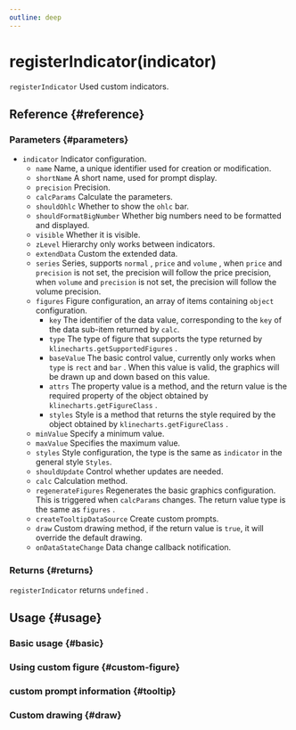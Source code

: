 ```yaml
---
outline: deep
---
```


# registerIndicator(indicator)
`registerIndicator` Used custom indicators.

## Reference {#reference}
<!--@include: @/@views/api/references/chart/registerIndicator.md-->

### Parameters {#parameters}
- `indicator` Indicator configuration.
  - `name` Name, a unique identifier used for creation or modification.
  - `shortName` A short name, used for prompt display.
  - `precision` Precision.
  - `calcParams` Calculate the parameters.
  - `shouldOhlc` Whether to show the `ohlc` bar.
  - `shouldFormatBigNumber` Whether big numbers need to be formatted and displayed.
  - `visible` Whether it is visible.
  - `zLevel` Hierarchy only works between indicators.
  - `extendData` Custom the extended data.
  - `series` Series, supports `normal` , `price` and `volume` , when `price` and `precision` is not set, the precision will follow the price precision, when `volume` and `precision` is not set, the precision will follow the volume precision.
  - `figures` Figure configuration, an array of items containing `object` configuration.
    - `key` The identifier of the data value, corresponding to the `key` of the data sub-item returned by `calc`.
    - `type` The type of figure that supports the type returned by `klinecharts.getSupportedFigures` .
    - `baseValue` The basic control value, currently only works when `type` is `rect` and `bar` . When this value is valid, the graphics will be drawn up and down based on this value.
    - `attrs` The property value is a method, and the return value is the required property of the object obtained by `klinecharts.getFigureClass` .
    - `styles` Style is a method that returns the style required by the object obtained by `klinecharts.getFigureClass` .
  - `minValue` Specify a minimum value.
  - `maxValue` Specifies the maximum value.
  - `styles` Style configuration, the type is the same as `indicator` in the general style `Styles`.
  - `shouldUpdate` Control whether updates are needed.
  - `calc` Calculation method.
  - `regenerateFigures` Regenerates the basic graphics configuration. This is triggered when `calcParams` changes. The return value type is the same as `figures` .
  - `createTooltipDataSource` Create custom prompts.
  - `draw` Custom drawing method, if the return value is `true`, it will override the default drawing.
  - `onDataStateChange` Data change callback notification.

### Returns {#returns}
`registerIndicator` returns `undefined` .

## Usage {#usage}
<script setup>
import CustomIndicatorBasic from '../../../@views/api/samples/custom-indicator-basic/index.vue'
import CustomIndicatorCustomFigure from '../../../@views/api/samples/custom-figure-custom-indicator/index.vue'
import CustomIndicatorTooltip from '../../../@views/api/samples/custom-indicator-tooltip/index.vue'
import CustomIndicatorDraw from '../../../@views/api/samples/custom-indicator-draw/index.vue'
</script>

### Basic usage {#basic}
<CustomIndicatorBasic/>

### Using custom figure {#custom-figure}
<CustomIndicatorCustomFigure/>

### custom prompt information {#tooltip}
<CustomIndicatorTooltip/>

### Custom drawing {#draw}
<CustomIndicatorDraw/>